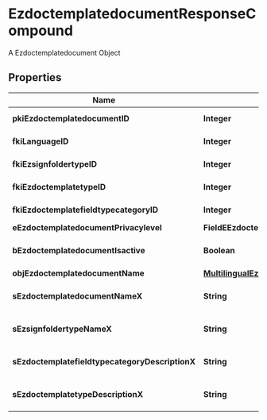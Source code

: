 

# EzdoctemplatedocumentResponseCompound

A Ezdoctemplatedocument Object

## Properties

| Name | Type | Description | Notes |
|------------ | ------------- | ------------- | -------------|
|**pkiEzdoctemplatedocumentID** | **Integer** | The unique ID of the Ezdoctemplatedocument |  |
|**fkiLanguageID** | **Integer** | The unique ID of the Language.  Valid values:  |Value|Description| |-|-| |1|French| |2|English| |  |
|**fkiEzsignfoldertypeID** | **Integer** | The unique ID of the Ezsignfoldertype. |  [optional] |
|**fkiEzdoctemplatetypeID** | **Integer** | The unique ID of the Ezdoctemplatetype |  |
|**fkiEzdoctemplatefieldtypecategoryID** | **Integer** | The unique ID of the Ezdoctemplatefieldtypecategory |  |
|**eEzdoctemplatedocumentPrivacylevel** | **FieldEEzdoctemplatedocumentPrivacylevel** |  |  [optional] |
|**bEzdoctemplatedocumentIsactive** | **Boolean** | Whether the ezdoctemplatedocument is active or not |  |
|**objEzdoctemplatedocumentName** | [**MultilingualEzdoctemplatedocumentName**](MultilingualEzdoctemplatedocumentName.md) |  |  |
|**sEzdoctemplatedocumentNameX** | **String** | The name of the Ezdoctemplatedocument in the language of the requester |  [optional] |
|**sEzsignfoldertypeNameX** | **String** | The name of the Ezsignfoldertype in the language of the requester |  [optional] |
|**sEzdoctemplatefieldtypecategoryDescriptionX** | **String** | The description of the Ezdoctemplatefieldtypecategory in the language of the requester |  |
|**sEzdoctemplatetypeDescriptionX** | **String** | The description of the Ezdoctemplatetype in the language of the requester |  |



